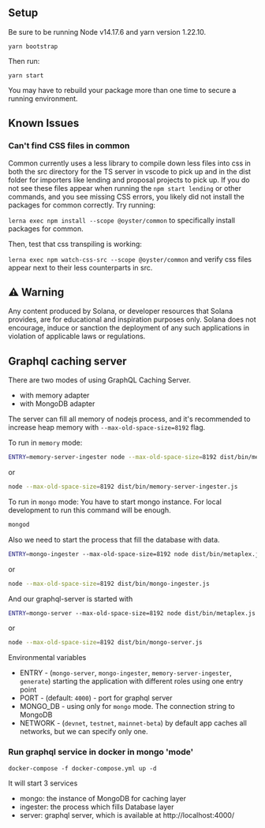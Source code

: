 ## Setup

Be sure to be running Node v14.17.6 and yarn version 1.22.10.

`yarn bootstrap`

Then run:

`yarn start`

You may have to rebuild your package more than one time to secure a
running environment.

## Known Issues

### Can't find CSS files in common

Common currently uses a less library to compile down less files into css in both the src directory for the TS server
in vscode to pick up and in the dist folder for importers like lending and proposal projects to pick up. If you do not see these files appear when running the `npm start lending` or other commands, and you see missing CSS errors,
you likely did not install the packages for common correctly. Try running:

`lerna exec npm install --scope @oyster/common` to specifically install packages for common.

Then, test that css transpiling is working:

`lerna exec npm watch-css-src --scope @oyster/common` and verify css files appear next to their less counterparts in src.

## ⚠️ Warning

Any content produced by Solana, or developer resources that Solana provides, are for educational and inspiration purposes only. Solana does not encourage, induce or sanction the deployment of any such applications in violation of applicable laws or regulations.

## Graphql caching server
There are two modes of using GraphQL Caching Server.
- with memory adapter
- with MongoDB adapter

The server can fill all memory of nodejs process, and it's recommended to increase heap memory with `--max-old-space-size=8192` flag.

To run in `memory` mode:
```sh
ENTRY=memory-server-ingester node --max-old-space-size=8192 dist/bin/metaplex.js
```
or
```sh
node --max-old-space-size=8192 dist/bin/memory-server-ingester.js
```

To run in `mongo` mode:
You have to start mongo instance. For local development to run this command will be enough.
```sh
mongod
```
Also we need to start the process that fill the database with data.
```sh
ENTRY=mongo-ingester --max-old-space-size=8192 node dist/bin/metaplex.js
```
or
```sh
node --max-old-space-size=8192 dist/bin/mongo-ingester.js
```

And our graphql-server is started with
```sh
ENTRY=mongo-server --max-old-space-size=8192 node dist/bin/metaplex.js
```
or
```sh
node --max-old-space-size=8192 dist/bin/mongo-server.js
```

Environmental variables
- ENTRY - (`mongo-server`, `mongo-ingester`, `memory-server-ingester`, `generate`) starting the application with different roles using one entry point
- PORT - (default: `4000`) - port for graphql server
- MONGO_DB - using only for `mongo` mode. The connection string to MongoDB
- NETWORK - (`devnet`, `testnet`, `mainnet-beta`) by default app caches all networks, but we can specify only one.

### Run graphql service in docker in mongo 'mode'
```
docker-compose -f docker-compose.yml up -d
```
It will start 3 services
- mongo: the instance of MongoDB for caching layer
- ingester: the process which fills Database layer
- server: graphql server, which is available at http://localhost:4000/
